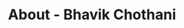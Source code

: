 ---
id: bhavik_chothani
permalink: "/about/bhavik_chothani"
full_name: Bhavik Chothani
title: About - Bhavik Chothani
role: Cloud Architect
image: 
about: Bhavik is an innovative technologist, who has a passion for building, scaling, and empowering teams with development practices like Agile, DevSecOps, Containerization, Automation, and continuous everything to deliver a modern application stack. Bhavik has a Master's in Computer Science, and he is a certified AWS Solution Architect and DevOps Engineer. Outside of work, Bhavik likes traveling, taking long walks, and spending time with family.  
github: 
linkedin: 
featimg: "/assets/aboutBanner1.jpg"
layout: about/profile
---